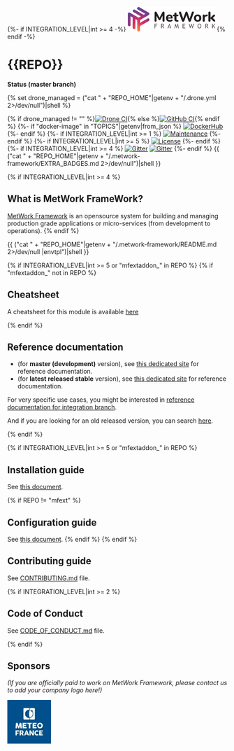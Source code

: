 {%- if INTEGRATION_LEVEL|int >= 4 -%}
[![logo](https://raw.githubusercontent.com/metwork-framework/resources/master/logos/metwork-white-logo-small.png)](http://www.metwork-framework.org)
{% endif -%}
# {{REPO}}

[//]: # (automatically generated from https://github.com/metwork-framework/github_organization_management/blob/master/common_files/README.md)

**Status (master branch)**

{% set drone_managed = ("cat " + "REPO_HOME"|getenv + "/.drone.yml 2>/dev/null")|shell %}

{% if drone_managed != "" %}[![Drone CI](http://metwork-framework.org:8000/api/badges/metwork-framework/{{REPO}}/status.svg)](http://metwork-framework.org:8000/metwork-framework/{{REPO}}){% else %}[![GitHub CI](https://github.com/metwork-framework/{{REPO}}/workflows/CI/badge.svg?branch=master)](https://github.com/metwork-framework/{{REPO}}/actions?query=workflow%3ACI&branch=master){% endif %}
{%- if "docker-image" in "TOPICS"|getenv|from_json %}
[![DockerHub](https://github.com/metwork-framework/resources/blob/master/badges/dockerhub_link.svg)](https://hub.docker.com/r/metwork/{{REPO}}/)
{%- endif %}
{%- if INTEGRATION_LEVEL|int >= 1 %}
[![Maintenance](https://raw.githubusercontent.com/metwork-framework/resources/master/badges/maintained.svg)](https://github.com/metwork-framework/resources/blob/master/badges/maintained.svg)
{%- endif %}
{%- if INTEGRATION_LEVEL|int >= 5 %}
[![License](https://github.com/metwork-framework/resources/blob/master/badges/bsd.svg)]()
{%- endif %}
{%- if INTEGRATION_LEVEL|int >= 4 %}
[![Gitter](https://github.com/metwork-framework/resources/blob/master/badges/community-en.svg)](https://gitter.im/metwork-framework/community-en?utm_source=badge&utm_medium=badge&utm_campaign=pr-badge)
[![Gitter](https://github.com/metwork-framework/resources/blob/master/badges/community-fr.svg)](https://gitter.im/metwork-framework/community-fr?utm_source=badge&utm_medium=badge&utm_campaign=pr-badge)
{%- endif %}
{{ ("cat " + "REPO_HOME"|getenv + "/.metwork-framework/EXTRA_BADGES.md 2>/dev/null")|shell }}

{% if INTEGRATION_LEVEL|int >= 4 %}
## What is MetWork FrameWork?

[MetWork Framework](https://metwork-framework.org) is an opensource system
for building and managing production grade applications or micro-services
(from development to operations).
{% endif %}

{{ ("cat " + "REPO_HOME"|getenv + "/.metwork-framework/README.md 2>/dev/null |envtpl")|shell }}

{% if INTEGRATION_LEVEL|int >= 5  or "mfextaddon_" in REPO %}
{% if "mfextaddon_" not in REPO %}

## Cheatsheet

A cheatsheet for this module is available [here](https://metwork-framework.org/pub/metwork/continuous_integration/docs/master/{{REPO}}/800-cheatsheet/)

{% endif %}

## Reference documentation

- (for **master (development)** version), see [this dedicated site](http://metwork-framework.org/pub/metwork/continuous_integration/docs/master/{{REPO}}/) for reference documentation.
- (for **latest released stable** version), see [this dedicated site](http://metwork-framework.org/pub/metwork/releases/docs/stable/{{REPO}}/) for reference documentation.

For very specific use cases, you might be interested in
[reference documentation for integration branch](http://metwork-framework.org/pub/metwork/continuous_integration/docs/integration/{{REPO}}/).

And if you are looking for an old released version, you can search [here](http://metwork-framework.org/pub/metwork/releases/docs/).

{% endif %}

{% if INTEGRATION_LEVEL|int >= 5  or "mfextaddon_" in REPO %}
## Installation guide

See [this document](https://metwork-framework.org/pub/metwork/continuous_integration/docs/master/{{REPO}}/100-installation_guide/).

{% if REPO != "mfext" %}
## Configuration guide

See [this document](https://metwork-framework.org/pub/metwork/continuous_integration/docs/master/{{REPO}}/300-configuration_guide/).
{% endif %}
{% endif %}

## Contributing guide

See [CONTRIBUTING.md](CONTRIBUTING.md) file.

{% if INTEGRATION_LEVEL|int >= 2 %}

## Code of Conduct

See [CODE_OF_CONDUCT.md](CODE_OF_CONDUCT.md) file.

{% endif %}

## Sponsors

*(If you are officially paid to work on MetWork Framework, please contact us to add your company logo here!)*

[![logo](https://raw.githubusercontent.com/metwork-framework/resources/master/sponsors/meteofrance-small.jpeg)](http://www.meteofrance.com)
